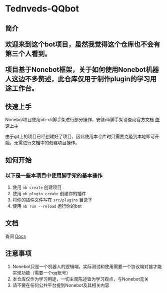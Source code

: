 # Tednveds-QQbot

<h2>简介

欢迎来到这个bot项目，虽然我觉得这个仓库也不会有第三个人看到。  

项目基于Nonebot框架，关于如何使用Nonebot机器人这边不多赘述，此仓库仅用于制作plugin的学习用途工作台。

<h2>快速上手
</h2>

Nonebot项目使用nb-cli脚手架进行部分操作，安装nb脚手架请查阅官方文档 [快速上手](https://nonebot.dev/docs/quick-start)

由于git上的项目已经创建好了项目，因此使用本仓库时只需要克隆到本地即可开始，无需进行文档中的创建项目操作。

## 如何开始

<h3>以下是一些本项目中使用脚手架的基本操作</h3>


1. 使用 `nb create` 创建项目
2. 使用 `nb plugin create` 创建你的插件
3. 将你的插件文件写在 `src/plugins` 目录下
4. 使用 `nb run --reload` 运行你的bot

## 文档

查阅 [Docs](https://nonebot.dev/)

<h2>注意事项</h2>

1. Nonebot只是一个机器人的逻辑端，实际测试和使用需要一个协议端对接才能实现功能（需要一个qq账号）
2. 本仓库仅作为学习用途，一切主观陈述皆为学习观点，与Nonebot无关
3. 请不要在任何公共平台提到Nonebot及其相关内容

